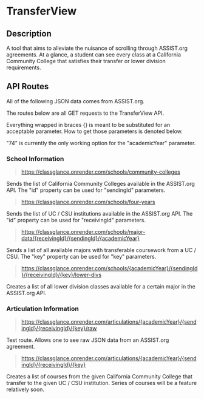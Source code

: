 # TransferView

## Description

A tool that aims to alleviate the nuisance of scrolling through ASSIST.org agreements. At a glance, a student can see every class at a California Community College that satisfies their transfer or lower division requirements.

## API Routes

All of the following JSON data comes from ASSIST.org.

The routes below are all GET requests to the TransferView API.

Everything wrapped in braces {} is meant to be substituted for an acceptable parameter. How to get those parameters is denoted below.

"74" is currently the only working option for the "academicYear" parameter.

### School Information

> https://classglance.onrender.com/schools/community-colleges

Sends the list of California Community Colleges available in the ASSIST.org API. The "id" property can be used for "sendingId" parameters.

> https://classglance.onrender.com/schools/four-years

Sends the list of UC / CSU institutions available in the ASSIST.org API. The "id" property can be used for "receivingId" parameters.

> https://classglance.onrender.com/schools/major-data/{receivingId}/{sendingId}/{academicYear}

Sends a list of all available majors with transferable coursework from a UC / CSU. The "key" property can be used for "key" parameters.

> https://classglance.onrender.com/schools/{academicYear}/{sendingId}/{receivingId}/{key}/lower-divs

Creates a list of all lower division classes available for a certain major in the ASSIST.org API.

### Articulation Information

> https://classglance.onrender.com/articulations/{academicYear}/{sendingId}/{receivingId}/{key}/raw

Test route. Allows one to see raw JSON data from an ASSIST.org agreement.

> https://classglance.onrender.com/articulations/{academicYear}/{sendingId}/{receivingId}/{key}

Creates a list of courses from the given California Community College that transfer to the given UC / CSU institution. Series of courses will be a feature relatively soon.


